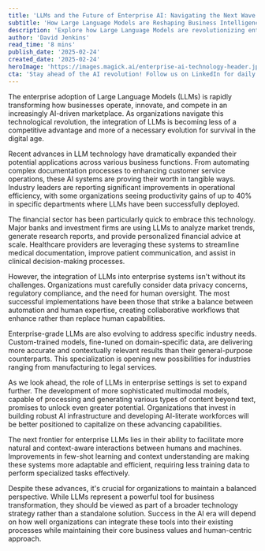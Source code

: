 ```yaml
---
title: 'LLMs and the Future of Enterprise AI: Navigating the Next Wave of Innovation'
subtitle: 'How Large Language Models are Reshaping Business Intelligence'
description: 'Explore how Large Language Models are revolutionizing enterprise operations and decision-making processes. Learn about the latest developments in AI technology and how businesses are leveraging LLMs to gain competitive advantages while navigating implementation challenges.'
author: 'David Jenkins'
read_time: '8 mins'
publish_date: '2025-02-24'
created_date: '2025-02-24'
heroImage: 'https://images.magick.ai/enterprise-ai-technology-header.jpg'
cta: 'Stay ahead of the AI revolution! Follow us on LinkedIn for daily insights into how emerging technologies like LLMs are reshaping the enterprise landscape.'
---
```


The enterprise adoption of Large Language Models (LLMs) is rapidly transforming how businesses operate, innovate, and compete in an increasingly AI-driven marketplace. As organizations navigate this technological revolution, the integration of LLMs is becoming less of a competitive advantage and more of a necessary evolution for survival in the digital age.

Recent advances in LLM technology have dramatically expanded their potential applications across various business functions. From automating complex documentation processes to enhancing customer service operations, these AI systems are proving their worth in tangible ways. Industry leaders are reporting significant improvements in operational efficiency, with some organizations seeing productivity gains of up to 40% in specific departments where LLMs have been successfully deployed.

The financial sector has been particularly quick to embrace this technology. Major banks and investment firms are using LLMs to analyze market trends, generate research reports, and provide personalized financial advice at scale. Healthcare providers are leveraging these systems to streamline medical documentation, improve patient communication, and assist in clinical decision-making processes.

However, the integration of LLMs into enterprise systems isn't without its challenges. Organizations must carefully consider data privacy concerns, regulatory compliance, and the need for human oversight. The most successful implementations have been those that strike a balance between automation and human expertise, creating collaborative workflows that enhance rather than replace human capabilities.

Enterprise-grade LLMs are also evolving to address specific industry needs. Custom-trained models, fine-tuned on domain-specific data, are delivering more accurate and contextually relevant results than their general-purpose counterparts. This specialization is opening new possibilities for industries ranging from manufacturing to legal services.

As we look ahead, the role of LLMs in enterprise settings is set to expand further. The development of more sophisticated multimodal models, capable of processing and generating various types of content beyond text, promises to unlock even greater potential. Organizations that invest in building robust AI infrastructure and developing AI-literate workforces will be better positioned to capitalize on these advancing capabilities.

The next frontier for enterprise LLMs lies in their ability to facilitate more natural and context-aware interactions between humans and machines. Improvements in few-shot learning and context understanding are making these systems more adaptable and efficient, requiring less training data to perform specialized tasks effectively.

Despite these advances, it's crucial for organizations to maintain a balanced perspective. While LLMs represent a powerful tool for business transformation, they should be viewed as part of a broader technology strategy rather than a standalone solution. Success in the AI era will depend on how well organizations can integrate these tools into their existing processes while maintaining their core business values and human-centric approach.